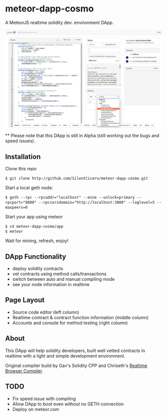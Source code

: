 # meteor-dapp-cosmo
A MeteorJS realtime solidity dev. environment DApp.

<img src="app/public/images/screen.jpg" />

** Please note that this DApp is still in Alpha (still working out the bugs and speed issues).

## <a name="installation"></a> Installation

Clone this repo

    $ git clone http://github.com/SilentCicero/meteor-dapp-cosmo.git

Start a local geth node:

    $ geth --rpc --rpcaddr="localhost" --mine --unlock=primary --rpcport="8080" --rpccorsdomain="http://localhost:3000" --loglevel=5 --maxpeers=0

Start your app using meteor

    $ cd meteor-dapp-cosmo/app
    $ meteor

Wait for mining, refresh, enjoy!

## <a name="functionality"></a> DApp Functionality
- deploy solidity contracts
- vet contracts using method calls/transactions
- switch between auto and manual compiling mode
- see your node information in realtime

## <a name="layout"></a> Page Layout
- Source code editor (left column)
- Realtime contract & contract function information (middle column)
- Accounts and console for method testing (right column)

## <a name="about"></a> About

This DApp will help solidity developers, built well vetted contracts in realtime with a light and simple development environment.

Original compiler build by Gav's Solidity CPP and Chriseth's <a href="http://chriseth.github.io/cpp-ethereum/">Realtime Browser Compiler</a>.

## <a name="todo"></a> TODO
- Fix speed issue with compiling
- Allow DApp to boot even without no GETH connection
- Deploy on meteor.com